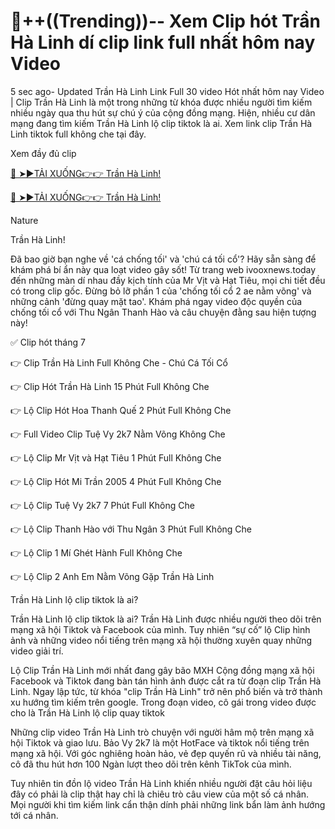 # 🎥++((Trending))-- Xem Clip hót Trần Hà Linh dí clip link full nhất hôm nay Video

5 sec ago- Updated Trần Hà Linh Link Full 30 video Hót nhất hôm nay Video | Clip Trần Hà Linh là một trong những từ khóa được nhiều người tìm kiếm nhiều ngày qua thu hút sự chú ý của cộng đồng mạng. Hiện, nhiều cư dân mạng đang tìm kiếm Trần Hà Linh lộ clip  tiktok là ai. Xem link clip Trần Hà Linh tiktok full không che tại đây.

Xem đầy đủ clip

[🔴 ➤►TẢI XUỐNG👉👉 Trần Hà Linh!](https://ivooxnews.today/link-tran-ha-linh-2k2-full/)

[🔴 ➤►TẢI XUỐNG👉👉 Trần Hà Linh!](https://ivooxnews.today/link-tran-ha-linh-2k2-full/)

Nature

Trần Hà Linh!

Đã bao giờ bạn nghe về 'cá chống tối' và 'chú cá tối cổ'? Hãy sẵn sàng để khám phá bí ẩn này qua loạt video gây sốt! Từ trang web ivooxnews.today đến những màn dí nhau đầy kịch tính của Mr Vịt và Hạt Tiêu, mọi chi tiết đều có trong clip gốc. Đừng bỏ lỡ phần 1 của 'chống tối cổ 2 ae nằm võng' và những cảnh 'đừng quay mặt tao'. Khám phá ngay video độc quyền của chống tối cổ với Thu Ngân Thanh Hào và câu chuyện đằng sau hiện tượng này!

✅ Clip hót tháng 7

👉 Clip Trần Hà Linh Full Không Che - Chú Cá Tối Cổ

👉 Clip Hót Trần Hà Linh 15 Phút Full Không Che

👉 Lộ Clip Hót Hoa Thanh Quế 2 Phút Full Không Che

👉 Full Video Clip Tuệ Vy 2k7 Nằm Võng Không Che

👉 Lộ Clip Mr Vịt và Hạt Tiêu 1 Phút Full Không Che

👉 Lộ Clip Hót Mi Trần 2005 4 Phút Full Không Che

👉 Lộ Clip Tuệ Vy 2k7 7 Phút Full Không Che

👉 Lộ Clip Thanh Hào với Thu Ngân 3 Phút Full Không Che

👉 Lộ Clip 1 Mí Ghét Hành Full Không Che

👉 Lộ Clip 2 Anh Em Nằm Võng Gặp Trần Hà Linh

Trần Hà Linh lộ clip tiktok là ai?

Trần Hà Linh lộ clip tiktok là ai?
Trần Hà Linh được nhiều người theo dõi trên mạng xã hội  Tiktok và Facebook của mình. Tuy nhiên “sự cố” lộ Clip hình ảnh và những  video nổi tiếng trên mạng xã hội thường xuyên quay những video giải trí.

Lộ Clip Trần Hà Linh mới nhất đang gây bão MXH
Cộng đồng mạng xã hội Facebook và Tiktok đang bàn tán hình ảnh được cắt ra từ đoạn clip Trần Hà Linh. Ngay lập tức, từ khóa "clip Trần Hà Linh" trở nên phổ biến và trở thành xu hướng tìm kiếm trên google. Trong đoạn video, cô gái trong video được cho là Trần Hà Linh lộ clip quay tiktok

Những clip video Trần Hà Linh trò chuyện với người hâm mộ trên mạng xã hội Tiktok và giao lưu. Bảo Vy 2k7 là một HotFace và tiktok nổi tiếng trên mạng xã hội. Với góc nghiêng hoàn hảo, vẻ đẹp quyến rũ và nhiều tài năng, cô đã thu hút hơn 100 Ngàn lượt theo dõi trên kênh  TikTok của mình.

Tuy nhiên tin đồn lộ video Trần Hà Linh khiến nhiều người đặt câu hỏi liệu đây có phải là clip thật hay chỉ là chiêu trò câu view của một số cá nhân. Mọi người khi tìm kiếm link cẩn thận dính phải những link bẩn làm ảnh hướng tới cá nhân.
